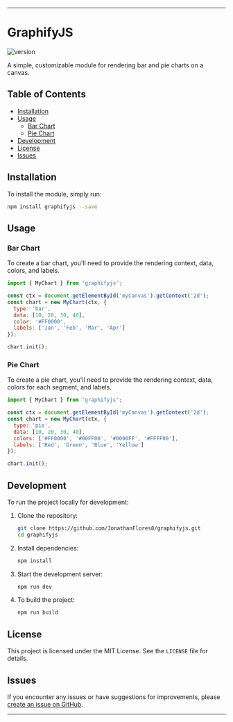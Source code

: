 
---

# GraphifyJS

![version](https://img.shields.io/badge/version-1.0.0-blue)

A simple, customizable module for rendering bar and pie charts on a canvas.

## Table of Contents

- [Installation](#installation)
- [Usage](#usage)
  - [Bar Chart](#bar-chart)
  - [Pie Chart](#pie-chart)
- [Development](#development)
- [License](#license)
- [Issues](#issues)

## Installation

To install the module, simply run:

```bash
npm install graphifyjs --save
```

## Usage

### Bar Chart

To create a bar chart, you'll need to provide the rendering context, data, colors, and labels.

```javascript
import { MyChart } from 'graphifyjs';

const ctx = document.getElementById('myCanvas').getContext('2d');
const chart = new MyChart(ctx, {
  type: 'bar',
  data: [10, 20, 30, 40],
  color: '#FF0000',
  labels: ['Jan', 'Feb', 'Mar', 'Apr']
});

chart.init();
```

### Pie Chart

To create a pie chart, you'll need to provide the rendering context, data, colors for each segment, and labels.

```javascript
import { MyChart } from 'graphifyjs';

const ctx = document.getElementById('myCanvas').getContext('2d');
const chart = new MyChart(ctx, {
  type: 'pie',
  data: [10, 20, 30, 40],
  colors: ['#FF0000', '#00FF00', '#0000FF', '#FFFF00'],
  labels: ['Red', 'Green', 'Blue', 'Yellow']
});

chart.init();
```

## Development

To run the project locally for development:

1. Clone the repository:

   ```bash
   git clone https://github.com/JonathanFlores8/graphifyjs.git
   cd graphifyjs
   ```

2. Install dependencies:

   ```bash
   npm install
   ```

3. Start the development server:

   ```bash
   npm run dev
   ```

4. To build the project:

   ```bash
   npm run build
   ```

## License

This project is licensed under the MIT License. See the `LICENSE` file for details.

## Issues

If you encounter any issues or have suggestions for improvements, please [create an issue on GitHub](https://github.com/JonathanFlores8/graphifyjs/issues).

---